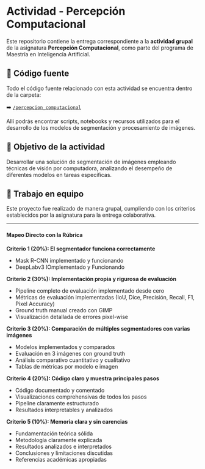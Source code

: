 # Actividad - Percepción Computacional

Este repositorio contiene la entrega correspondiente a la **actividad grupal** de la asignatura **Percepción Computacional**, como parte del programa de Maestría en Inteligencia Artificial.

## 📁 Código fuente

Todo el código fuente relacionado con esta actividad se encuentra dentro de la carpeta:

➡️ [`/percepcion_computacional`](./Percepcion_computacional)

Allí podrás encontrar scripts, notebooks y recursos utilizados para el desarrollo de los modelos de segmentación y procesamiento de imágenes.

## 🧠 Objetivo de la actividad

Desarrollar una solución de segmentación de imágenes empleando técnicas de visión por computadora, analizando el desempeño de diferentes modelos en tareas específicas.

## 👥 Trabajo en equipo

Este proyecto fue realizado de manera grupal, cumpliendo con los criterios establecidos por la asignatura para la entrega colaborativa.

---

#### Mapeo Directo con la Rúbrica

**Criterio 1 (20%): El segmentador funciona correctamente**
-  Mask R-CNN implementado y funcionando
-  DeepLabv3 IOmplementado y Funcionando

**Criterio 2 (30%): Implementación propia y rigurosa de evaluación**
-  Pipeline completo de evaluación implementado desde cero
-  Métricas de evaluación implementadas (IoU, Dice, Precisión, Recall, F1, Pixel Accuracy)
-  Ground truth manual creado con GIMP
-  Visualización detallada de errores pixel-wise

**Criterio 3 (20%): Comparación de múltiples segmentadores con varias imágenes**
-  Modelos implementados y comparados
-  Evaluación en 3 imágenes con ground truth
-  Análisis comparativo cuantitativo y cualitativo
-  Tablas de métricas por modelo e imagen

**Criterio 4 (20%): Código claro y muestra principales pasos**
-  Código documentado y comentado
-  Visualizaciones comprehensivas de todos los pasos
-  Pipeline claramente estructurado
-  Resultados interpretables y analizados

**Criterio 5 (10%): Memoria clara y sin carencias**
-  Fundamentación teórica sólida
-  Metodología claramente explicada
-  Resultados analizados e interpretados
-  Conclusiones y limitaciones discutidas
-  Referencias académicas apropiadas


